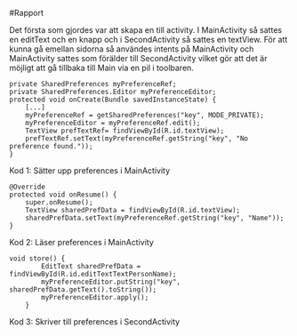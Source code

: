 #Rapport

Det första som gjordes var att skapa en till activity. I MainActivity så sattes en editText och en knapp och 
i SecondActivity så sattes en textView. För att kunna gå emellan sidorna så användes intents på MainActivity 
och MainActivity sattes som förälder till SecondActivity vilket gör att det är möjligt att gå tillbaka till
Main via en pil i toolbaren.


```
private SharedPreferences myPreferenceRef;
private SharedPreferences.Editor myPreferenceEditor;
protected void onCreate(Bundle savedInstanceState) {
    [...]
    myPreferenceRef = getSharedPreferences("key", MODE_PRIVATE);
    myPreferenceEditor = myPreferenceRef.edit();
    TextView prefTextRef= findViewById(R.id.textView);
    prefTextRef.setText(myPreferenceRef.getString("key", "No preference found."));
}
```
Kod 1: Sätter upp preferences i MainActivity



```
@Override
protected void onResume() {
    super.onResume();
    TextView sharedPrefData = findViewById(R.id.textView);
    sharedPrefData.setText(myPreferenceRef.getString("key", "Name"));
}
```
Kod 2: Läser preferences i MainActivity



```
void store() {
        EditText sharedPrefData = findViewById(R.id.editTextTextPersonName);
        myPreferenceEditor.putString("key", sharedPrefData.getText().toString());
        myPreferenceEditor.apply();
    }
```
Kod 3: Skriver till preferences i SecondActivity